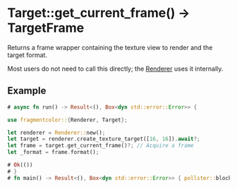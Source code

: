 # Target::get_current_frame() -> TargetFrame

Returns a frame wrapper containing the texture view to render and the target format.

Most users do not need to call this directly; the [Renderer](https://fragmentcolor.org/api/core/renderer) uses it internally.

## Example

```rust
# async fn run() -> Result<(), Box<dyn std::error::Error>> {

use fragmentcolor::{Renderer, Target};

let renderer = Renderer::new();
let target = renderer.create_texture_target([16, 16]).await?;
let frame = target.get_current_frame()?; // Acquire a frame
let _format = frame.format();

# Ok(())
# }
# fn main() -> Result<(), Box<dyn std::error::Error>> { pollster::block_on(run()) }
```
